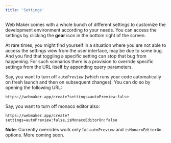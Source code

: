 ```yaml
---
title: 'Settings'
---
```


Web Maker comes with a whole bunch of different settings to customize the development environment according to your needs. You can access the settings by clicking the **gear** icon in the bottom right of the screen.

At rare times, you might find yourself in a situation where you are not able to access the settings view from the user interface, may be due to some bug. And you find that toggling a specific setting can stop that bug from happening. For such scenarios there is a provision to override specific settings from the URL itself by appending query parameters.

Say, you want to turn off `autoPreview` (which runs your code automatically on fresh launch and then on subsequent changes). You can do so by opening the following URL:

```
https://webmaker.app/create?settings=autoPreview:false
```

Say, you want to turn off monaco editor also:

```
https://webmaker.app/create?settings=autoPreview:false,isMonacoEditorOn:false
```

**Note**: Currently overrides work only for `autoPreview` and `isMonacoEditorOn` options. More coming soon.
